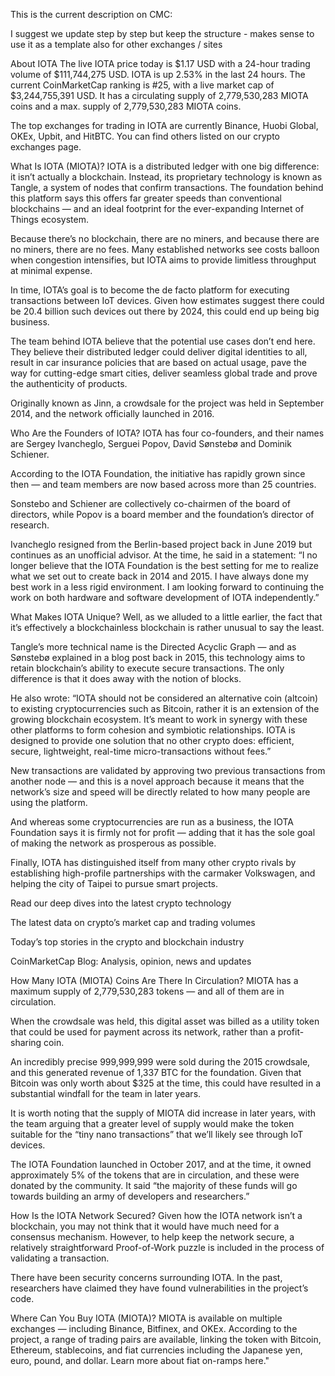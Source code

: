 This is the current description on CMC:

I suggest we update step by step but keep the structure - makes sense to use it as a template also for other exchanges / sites

About IOTA
The live IOTA price today is $1.17 USD with a 24-hour trading volume of $111,744,275 USD. IOTA is up 2.53% in the last 24 hours. The current CoinMarketCap ranking is #25, with a live market cap of $3,244,755,391 USD. It has a circulating supply of 2,779,530,283 MIOTA coins and a max. supply of 2,779,530,283 MIOTA coins.

The top exchanges for trading in IOTA are currently Binance, Huobi Global, OKEx, Upbit, and HitBTC. You can find others listed on our crypto exchanges page.

What Is IOTA (MIOTA)?
IOTA is a distributed ledger with one big difference: it isn’t actually a blockchain. Instead, its proprietary technology is known as Tangle, a system of nodes that confirm transactions. The foundation behind this platform says this offers far greater speeds than conventional blockchains — and an ideal footprint for the ever-expanding Internet of Things ecosystem.

Because there’s no blockchain, there are no miners, and because there are no miners, there are no fees. Many established networks see costs balloon when congestion intensifies, but IOTA aims to provide limitless throughput at minimal expense.

In time, IOTA’s goal is to become the de facto platform for executing transactions between IoT devices. Given how estimates suggest there could be 20.4 billion such devices out there by 2024, this could end up being big business.

The team behind IOTA believe that the potential use cases don’t end here. They believe their distributed ledger could deliver digital identities to all, result in car insurance policies that are based on actual usage, pave the way for cutting-edge smart cities, deliver seamless global trade and prove the authenticity of products.

Originally known as Jinn, a crowdsale for the project was held in September 2014, and the network officially launched in 2016.

Who Are the Founders of IOTA?
IOTA has four co-founders, and their names are Sergey Ivancheglo, Serguei Popov, David Sønstebø and Dominik Schiener.

According to the IOTA Foundation, the initiative has rapidly grown since then — and team members are now based across more than 25 countries.

Sonstebo and Schiener are collectively co-chairmen of the board of directors, while Popov is a board member and the foundation’s director of research.

Ivancheglo resigned from the Berlin-based project back in June 2019 but continues as an unofficial advisor. At the time, he said in a statement: “I no longer believe that the IOTA Foundation is the best setting for me to realize what we set out to create back in 2014 and 2015. I have always done my best work in a less rigid environment. I am looking forward to continuing the work on both hardware and software development of IOTA independently.”

What Makes IOTA Unique?
Well, as we alluded to a little earlier, the fact that it’s effectively a blockchainless blockchain is rather unusual to say the least.

Tangle’s more technical name is the Directed Acyclic Graph — and as Sønstebø explained in a blog post back in 2015, this technology aims to retain blockchain’s ability to execute secure transactions. The only difference is that it does away with the notion of blocks.

He also wrote: “IOTA should not be considered an alternative coin (altcoin) to existing cryptocurrencies such as Bitcoin, rather it is an extension of the growing blockchain ecosystem. It’s meant to work in synergy with these other platforms to form cohesion and symbiotic relationships. IOTA is designed to provide one solution that no other crypto does: efficient, secure, lightweight, real-time micro-transactions without fees.”

New transactions are validated by approving two previous transactions from another node — and this is a novel approach because it means that the network’s size and speed will be directly related to how many people are using the platform.

And whereas some cryptocurrencies are run as a business, the IOTA Foundation says it is firmly not for profit — adding that it has the sole goal of making the network as prosperous as possible.

Finally, IOTA has distinguished itself from many other crypto rivals by establishing high-profile partnerships with the carmaker Volkswagen, and helping the city of Taipei to pursue smart projects.

Read our deep dives into the latest crypto technology

The latest data on crypto’s market cap and trading volumes

Today’s top stories in the crypto and blockchain industry

CoinMarketCap Blog: Analysis, opinion, news and updates

How Many IOTA (MIOTA) Coins Are There In Circulation?
MIOTA has a maximum supply of 2,779,530,283 tokens — and all of them are in circulation.

When the crowdsale was held, this digital asset was billed as a utility token that could be used for payment across its network, rather than a profit-sharing coin.

An incredibly precise 999,999,999 were sold during the 2015 crowdsale, and this generated revenue of 1,337 BTC for the foundation. Given that Bitcoin was only worth about $325 at the time, this could have resulted in a substantial windfall for the team in later years.

It is worth noting that the supply of MIOTA did increase in later years, with the team arguing that a greater level of supply would make the token suitable for the “tiny nano transactions” that we’ll likely see through IoT devices.

The IOTA Foundation launched in October 2017, and at the time, it owned approximately 5% of the tokens that are in circulation, and these were donated by the community. It said “the majority of these funds will go towards building an army of developers and researchers.”

How Is the IOTA Network Secured?
Given how the IOTA network isn’t a blockchain, you may not think that it would have much need for a consensus mechanism. However, to help keep the network secure, a relatively straightforward Proof-of-Work puzzle is included in the process of validating a transaction.

There have been security concerns surrounding IOTA. In the past, researchers have claimed they have found vulnerabilities in the project’s code.

Where Can You Buy IOTA (MIOTA)?
MIOTA is available on multiple exchanges — including Binance, Bitfinex, and OKEx. According to the project, a range of trading pairs are available, linking the token with Bitcoin, Ethereum, stablecoins, and fiat currencies including the Japanese yen, euro, pound, and dollar. Learn more about fiat on-ramps here."
